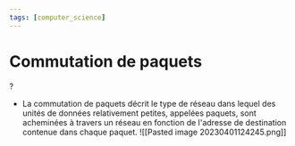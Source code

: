 ```yaml
---
tags: [computer_science] 
---
```


# Commutation de paquets
?
- La commutation de paquets décrit le type de réseau dans lequel des unités de données relativement petites, appelées paquets, sont acheminées à travers un réseau en fonction de l'adresse de destination contenue dans chaque paquet.
![[Pasted image 20230401124245.png]]